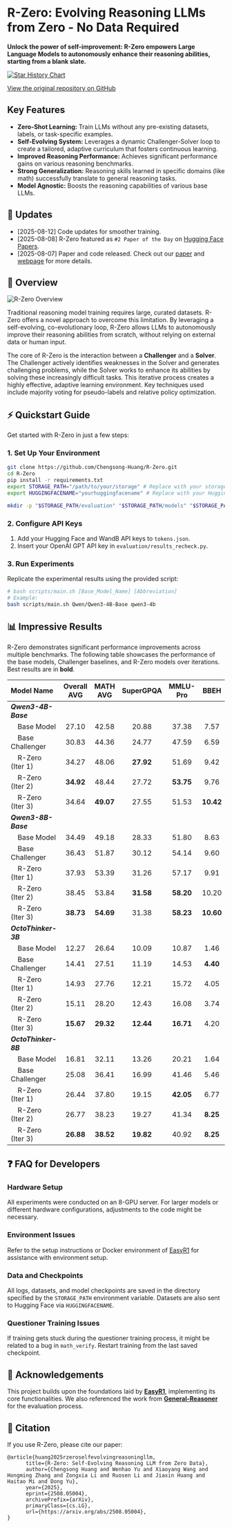 # R-Zero: Evolving Reasoning LLMs from Zero - No Data Required

**Unlock the power of self-improvement: R-Zero empowers Large Language Models to autonomously enhance their reasoning abilities, starting from a blank slate.**

[![Star History Chart](https://api.star-history.com/svg?repos=Chengsong-Huang/R-Zero&type=Date)](https://star-history.com/#Chengsong-Huang/R-Zero&Date)

[View the original repository on GitHub](https://github.com/Chengsong-Huang/R-Zero)

## Key Features

*   **Zero-Shot Learning:**  Train LLMs without any pre-existing datasets, labels, or task-specific examples.
*   **Self-Evolving System:**  Leverages a dynamic Challenger-Solver loop to create a tailored, adaptive curriculum that fosters continuous learning.
*   **Improved Reasoning Performance:** Achieves significant performance gains on various reasoning benchmarks.
*   **Strong Generalization:**  Reasoning skills learned in specific domains (like math) successfully translate to general reasoning tasks.
*   **Model Agnostic:**  Boosts the reasoning capabilities of various base LLMs.

## 🚀 Updates

*   [2025-08-12] Code updates for smoother training.
*   [2025-08-08] R-Zero featured as `#2 Paper of the Day` on [Hugging Face Papers](https://huggingface.co/papers/2508.05004).
*   [2025-08-07] Paper and code released. Check out our [paper](https://arxiv.org/abs/2508.05004) and [webpage](https://chengsong-huang.github.io/R-Zero.github.io/) for more details.

## 🧠 Overview

![R-Zero Overview](./figs/abstract.png)

Traditional reasoning model training requires large, curated datasets. R-Zero offers a novel approach to overcome this limitation. By leveraging a self-evolving, co-evolutionary loop, R-Zero allows LLMs to autonomously improve their reasoning abilities from scratch, without relying on external data or human input.

The core of R-Zero is the interaction between a **Challenger** and a **Solver**. The Challenger actively identifies weaknesses in the Solver and generates challenging problems, while the Solver works to enhance its abilities by solving these increasingly difficult tasks. This iterative process creates a highly effective, adaptive learning environment. Key techniques used include majority voting for pseudo-labels and relative policy optimization.

## ⚡ Quickstart Guide

Get started with R-Zero in just a few steps:

### 1. Set Up Your Environment

```bash
git clone https://github.com/Chengsong-Huang/R-Zero.git
cd R-Zero
pip install -r requirements.txt
export STORAGE_PATH="/path/to/your/storage" # Replace with your storage directory
export HUGGINGFACENAME="yourhuggingfacename" # Replace with your Hugging Face username

mkdir -p "$STORAGE_PATH/evaluation" "$STORAGE_PATH/models" "$STORAGE_PATH/generated_question" "$STORAGE_PATH/temp_results"
```

### 2. Configure API Keys

1.  Add your Hugging Face and WandB API keys to `tokens.json`.
2.  Insert your OpenAI GPT API key in `evaluation/results_recheck.py`.

### 3. Run Experiments

Replicate the experimental results using the provided script:

```bash
# bash scripts/main.sh [Base_Model_Name] [Abbreviation]
# Example:
bash scripts/main.sh Qwen/Qwen3-4B-Base qwen3-4b
```

## 📊 Impressive Results

R-Zero demonstrates significant performance improvements across multiple benchmarks.  The following table showcases the performance of the base models, Challenger baselines, and R-Zero models over iterations. Best results are in **bold**.

| Model Name       | Overall AVG | MATH AVG | SuperGPQA | MMLU-Pro | BBEH   |
| :--------------- | :----------: | :------: | :--------: | :------: | :-----: |
| ***Qwen3-4B-Base*** |       |       |        |       |       |
| &emsp;Base Model     |    27.10    |  42.58   |   20.88    |  37.38   |  7.57   |
| &emsp;Base Challenger |    30.83    |  44.36   |   24.77    |  47.59   |  6.59   |
| &emsp;R-Zero (Iter 1) |    34.27    |  48.06   |   **27.92**   |  51.69   |  9.42   |
| &emsp;R-Zero (Iter 2) |    **34.92**   |  48.44   |   27.72    |  **53.75**   |  9.76   |
| &emsp;R-Zero (Iter 3) |    34.64    |  **49.07**   |   27.55    |  51.53   |  **10.42**  |
| ***Qwen3-8B-Base*** |      |      |       |      |      |
| &emsp;Base Model     |    34.49    |  49.18   |   28.33    |  51.80   |  8.63   |
| &emsp;Base Challenger |    36.43    |  51.87   |   30.12    |  54.14   |  9.60   |
| &emsp;R-Zero (Iter 1) |    37.93    |  53.39   |   31.26    |  57.17   |  9.91   |
| &emsp;R-Zero (Iter 2) |    38.45    |  53.84   |   **31.58**   |  **58.20**   |  10.20  |
| &emsp;R-Zero (Iter 3) |    **38.73**   |  **54.69**   |   31.38    |  **58.23**   |  **10.60**  |
| ***OctoThinker-3B*** |      |      |       |      |      |
| &emsp;Base Model     |    12.27    |  26.64   |   10.09    |  10.87   |  1.46   |
| &emsp;Base Challenger |    14.41    |  27.51   |   11.19    |  14.53   |  **4.40**  |
| &emsp;R-Zero (Iter 1) |    14.93    |  27.76   |   12.21    |  15.72   |  4.05   |
| &emsp;R-Zero (Iter 2) |    15.11    |  28.20   |   12.43    |  16.08   |  3.74   |
| &emsp;R-Zero (Iter 3) |    **15.67**   |  **29.32**   |   **12.44**   |  **16.71**   |  4.20   |
| ***OctoThinker-8B*** |      |      |       |      |      |
| &emsp;Base Model     |    16.81    |  32.11   |   13.26    |  20.21   |  1.64   |
| &emsp;Base Challenger |    25.08    |  36.41   |   16.99    |  41.46   |  5.46   |
| &emsp;R-Zero (Iter 1) |    26.44    |  37.80   |   19.15    |  **42.05**   |  6.77   |
| &emsp;R-Zero (Iter 2) |    26.77    |  38.23   |   19.27    |  41.34   |  **8.25**  |
| &emsp;R-Zero (Iter 3) |    **26.88**   |  **38.52**   |   **19.82**   |  40.92   |  **8.25**  |

## ❓ FAQ for Developers

### Hardware Setup

All experiments were conducted on an 8-GPU server. For larger models or different hardware configurations, adjustments to the code might be necessary.

### Environment Issues

Refer to the setup instructions or Docker environment of [EasyR1](https://github.com/hiyouga/EasyR1/tree/main) for assistance with environment setup.

### Data and Checkpoints

All logs, datasets, and model checkpoints are saved in the directory specified by the `STORAGE_PATH` environment variable. Datasets are also sent to Hugging Face via `HUGGINGFACENAME`.

### Questioner Training Issues

If training gets stuck during the questioner training process, it might be related to a bug in `math_verify`. Restart training from the last saved checkpoint.

## 🙏 Acknowledgements

This project builds upon the foundations laid by [**EasyR1**](https://github.com/hiyouga/EasyR1/tree/main), implementing its core functionalities. We also referenced the work from [**General-Reasoner**](https://github.com/TIGER-AI-Lab/General-Reasoner) for the evaluation process.

## 💬 Citation

If you use R-Zero, please cite our paper:

```
@article{huang2025rzeroselfevolvingreasoningllm,
      title={R-Zero: Self-Evolving Reasoning LLM from Zero Data}, 
      author={Chengsong Huang and Wenhao Yu and Xiaoyang Wang and Hongming Zhang and Zongxia Li and Ruosen Li and Jiaxin Huang and Haitao Mi and Dong Yu},
      year={2025},
      eprint={2508.05004},
      archivePrefix={arXiv},
      primaryClass={cs.LG},
      url={https://arxiv.org/abs/2508.05004}, 
}
```